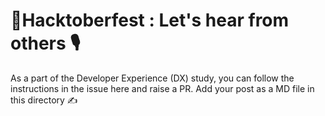 # 🎃Hacktoberfest : Let's hear from others 🎙

As a part of the Developer Experience (DX) study, you can follow the instructions in the issue here and raise a PR. Add your post as a MD file in this directory ✍️

